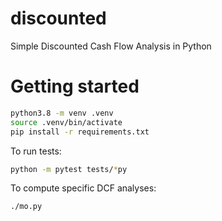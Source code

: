 # discounted
Simple Discounted Cash Flow Analysis in Python

# Getting started

```bash
python3.8 -m venv .venv
source .venv/bin/activate
pip install -r requirements.txt
```

To run tests:

```bash
python -m pytest tests/*py
```

To compute specific DCF analyses:

```bash
./mo.py
```
